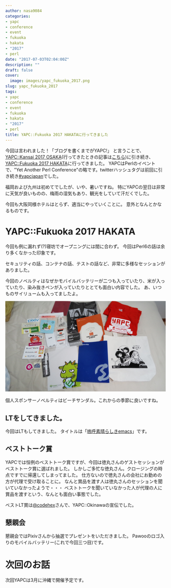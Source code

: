 ```yaml
---
author: nasa9084
categories:
- yapc
- conference
- event
- fukuoka
- hakata
- "2017"
- perl
date: "2017-07-03T02:04:00Z"
description: ""
draft: false
cover:
  image: images/yapc_fukuoka_2017.png
slug: yapc_fukuoka_2017
tags:
- yapc
- conference
- event
- fukuoka
- hakata
- "2017"
- perl
title: YAPC::Fukuoka 2017 HAKATAに行ってきました
---
```



今回は言われました！「ブログを書くまでがYAPC!」
と言うことで、[YAPC::Kansai 2017 OSAKA](https://yapcjapan.org/2017kansai/)(行ってきたときの記事は[こちら](/article/yapc_kansai_2017))に引き続き、[YAPC::Fukuoka 2017 HAKATA](https://yapcjapan.org/2017fukuoka/)に行ってきました。
YAPCはPerlのイベントで、"Yet Another Perl Conference"の略です。twitterハッシュタグは前回に引き続き[#yapcjapan](https://twitter.com/hashtag/yapcjapan)でした。

福岡および九州は初めてでしたが、いや、暑いですね。
特にYAPCの翌日は非常に天気が良いものの、梅雨の湿気もあり、観光をしていて汗だくでした。

今回も大阪同様ホテルはとらず、適当にやっていくことに。
意外となんとかなるものです。

# YAPC::Fukuoka 2017 HAKATA
今回も例に漏れず(?)寝坊でオープニングには間に合わず。
今回はPerl6の話は余り多くなかった印象です。

セキュリティの話、コンテナの話、テストの話など、非常に多様なセッションがありました。

今回のノベルティはなぜかモバイルバッテリーが二つも入っていたり、米が入っていたり、染み抜きペンが入っていたりととても面白い内容でした。
あ、いつものサイリュームも入ってましたよ。

![yapc_fukuoka_2017_novelties](images/yapc_fukuoka_2017_novelties.jpg)

個人スポンサーノベルティはビーチサンダル。これからの季節に良いですね。

## LTをしてきました。
今回はLTもしてきました。
タイトルは「[嗚呼素晴らしきemacs](https://speakerdeck.com/nasa9084/wu-hu-su-qing-rasikiemacs)」です。

## ベストトーク賞
YAPCでは恒例のベストトーク賞ですが、今回は徳丸さんのゲストセッションがベストトーク賞に選ばれました。
しかしご多忙な徳丸さん。クロージングの時点ですでに帰還してしまってました。
仕方ないので徳丸さんの会社にお勤めの方が代理で受け取ることに。
なんと賞品を渡す人は徳丸さんのセッションを聞いていなかったようで・・・
ベストトークを聞いていなかった人が代理の人に賞品を渡すという、なんとも面白い事態でした。

ベストLT賞は[@codehex](https://twitter.com/codehex)さんで、YAPC::Okinawaの宣伝でした。

## 懇親会
懇親会ではPixivさんから抽選でプレゼントをいただきました。
Pawooのロゴ入りのモバイルバッテリー(これで今回三つ目)です。


# 次回のお話
次回YAPCは3月に沖縄で開催予定です。

